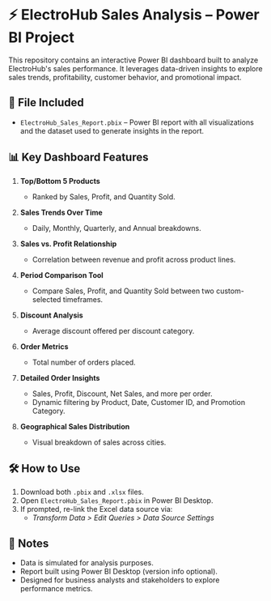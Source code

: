 # ⚡ ElectroHub Sales Analysis – Power BI Project

This repository contains an interactive Power BI dashboard built to analyze ElectroHub's sales performance. It leverages data-driven insights to explore sales trends, profitability, customer behavior, and promotional impact.

## 📁 File Included
- `ElectroHub_Sales_Report.pbix` – Power BI report with all visualizations and the dataset used to generate insights in the report.

## 📊 Key Dashboard Features

1. **Top/Bottom 5 Products**
   - Ranked by Sales, Profit, and Quantity Sold.

2. **Sales Trends Over Time**
   - Daily, Monthly, Quarterly, and Annual breakdowns.

3. **Sales vs. Profit Relationship**
   - Correlation between revenue and profit across product lines.

4. **Period Comparison Tool**
   - Compare Sales, Profit, and Quantity Sold between two custom-selected timeframes.

5. **Discount Analysis**
   - Average discount offered per discount category.

6. **Order Metrics**
   - Total number of orders placed.

7. **Detailed Order Insights**
   - Sales, Profit, Discount, Net Sales, and more per order.
   - Dynamic filtering by Product, Date, Customer ID, and Promotion Category.

8. **Geographical Sales Distribution**
   - Visual breakdown of sales across cities.

## 🛠️ How to Use
1. Download both `.pbix` and `.xlsx` files.
2. Open `ElectroHub_Sales_Report.pbix` in Power BI Desktop.
3. If prompted, re-link the Excel data source via:
   - *Transform Data > Edit Queries > Data Source Settings*

## 📌 Notes
- Data is simulated for analysis purposes.
- Report built using Power BI Desktop (version info optional).
- Designed for business analysts and stakeholders to explore performance metrics.
